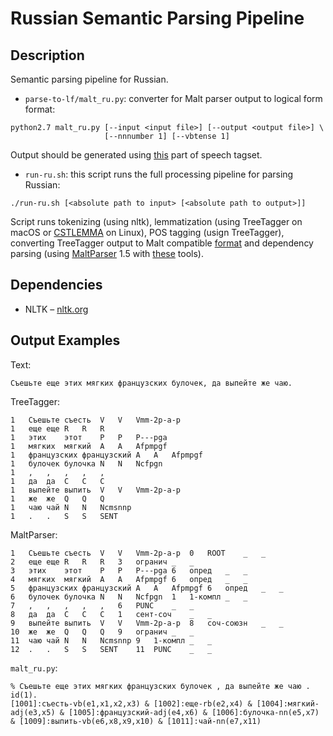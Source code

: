# Russian Semantic Parsing Pipeline

## Description

Semantic parsing pipeline for Russian.

- `parse-to-lf/malt_ru.py`: converter for Malt parser output to logical form
format:

```
python2.7 malt_ru.py [--input <input file>] [--output <output file>] \
                     [--nnnumber 1] [--vbtense 1]
```

Output should be generated using
[this](http://corpus.leeds.ac.uk/mocky/msd-ru.html) part of speech tagset.

- `run-ru.sh`: this script runs the full processing pipeline for
  parsing Russian:

```
./run-ru.sh [<absolute path to input> [<absolute path to output>]]
```


Script runs tokenizing (using nltk), lemmatization (using TreeTagger on
macOS or [CSTLEMMA](http://cst.dk/online/lemmatiser/uk) on Linux), POS
tagging (usign TreeTagger), converting TreeTagger output to Malt
compatible [format](http://nextens.uvt.nl/depparse-wiki/DataFormat) and
dependency parsing (using [MaltParser](http://www.maltparser.org) 1.5
with [these](http://corpus.leeds.ac.uk/mocky/) tools).


## Dependencies

- NLTK – [nltk.org](nltk.org/)


## Output Examples

Text:

```
Съешьте еще этих мягких французских булочек, да выпейте же чаю.
```

TreeTagger:

```
1	Съешьте	съесть	V	V	Vmm-2p-a-p
1	еще	еще	R	R	R
1	этих	этот	P	P	P---pga
1	мягких	мягкий	A	A	Afpmpgf
1	французских	французский	A	A	Afpmpgf
1	булочек	булочка	N	N	Ncfpgn
1	,	,	,	,	,
1	да	да	C	C	C
1	выпейте	выпить	V	V	Vmm-2p-a-p
1	же	же	Q	Q	Q
1	чаю	чай	N	N	Ncmsnnp
1	.	.	S	S	SENT
```


MaltParser:

```
1	Съешьте	съесть	V	V	Vmm-2p-a-p	0	ROOT	_	_
2	еще	еще	R	R	R	3	огранич	_	_
3	этих	этот	P	P	P---pga	6	опред	_	_
4	мягких	мягкий	A	A	Afpmpgf	6	опред	_	_
5	французских	французский	A	A	Afpmpgf	6	опред	_	_
6	булочек	булочка	N	N	Ncfpgn	1	1-компл	_	_
7	,	,	,	,	,	6	PUNC	_	_
8	да	да	C	C	C	1	сент-соч	_	_
9	выпейте	выпить	V	V	Vmm-2p-a-p	8	соч-союзн	_	_
10	же	же	Q	Q	Q	9	огранич	_	_
11	чаю	чай	N	N	Ncmsnnp	9	1-компл	_	_
12	.	.	S	S	SENT	11	PUNC	_	_
```

`malt_ru.py`:

```
% Съешьте еще этих мягких французских булочек , да выпейте же чаю .
id(1).
[1001]:съесть-vb(e1,x1,x2,x3) & [1002]:еще-rb(e2,x4) & [1004]:мягкий-adj(e3,x5) & [1005]:французский-adj(e4,x6) & [1006]:булочка-nn(e5,x7) & [1009]:выпить-vb(e6,x8,x9,x10) & [1011]:чай-nn(e7,x11)
```
